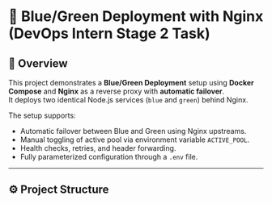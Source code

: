 # 🚀 Blue/Green Deployment with Nginx (DevOps Intern Stage 2 Task)

## 📘 Overview
This project demonstrates a **Blue/Green Deployment** setup using **Docker Compose** and **Nginx** as a reverse proxy with **automatic failover**.  
It deploys two identical Node.js services (`blue` and `green`) behind Nginx.  

The setup supports:
- Automatic failover between Blue and Green using Nginx upstreams.
- Manual toggling of active pool via environment variable `ACTIVE_POOL`.
- Health checks, retries, and header forwarding.
- Fully parameterized configuration through a `.env` file.

---

## ⚙️ Project Structure
